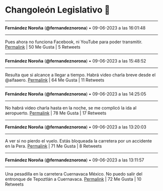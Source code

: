 # Changoleón Legislativo 🙈
*****
**Fernández Noroña** (**@fernandeznorona**) • 09-06-2023 a las 16:01:48
*****
Pues ahora no funciona Facebook, ni YouTube para poder transmitir.
[Permalink](https://twitter.com/fernandeznorona/status/1667321126521909248) | 50 Me Gusta | 5 Retweets
*****
**Fernández Noroña** (**@fernandeznorona**) • 09-06-2023 a las 15:48:52
*****
Resulta que si alcance a llegar a tiempo. Habrá video charla breve desde el @aifaaero.
[Permalink](https://twitter.com/fernandeznorona/status/1667317869544374273) | 64 Me Gusta | 11 Retweets
*****
**Fernández Noroña** (**@fernandeznorona**) • 09-06-2023 a las 14:25:05
*****
No habrá video charla hasta en la noche, se me complicó la ida al aeropuerto.
[Permalink](https://twitter.com/fernandeznorona/status/1667296786443280384) | 78 Me Gusta | 17 Retweets
*****
**Fernández Noroña** (**@fernandeznorona**) • 09-06-2023 a las 13:20:03
*****
A ver si no pierdo el vuelo. Estás bloqueada la carretera por un accidente en la Pera.
[Permalink](https://twitter.com/fernandeznorona/status/1667280420466044928) | 71 Me Gusta | 8 Retweets
*****
**Fernández Noroña** (**@fernandeznorona**) • 09-06-2023 a las 13:11:57
*****
Una pesadilla en la carretera Cuernavaca México. No puedo salir del entronque de Tepoztlán a Cuernavaca.
[Permalink](https://twitter.com/fernandeznorona/status/1667278380381732868) | 72 Me Gusta | 10 Retweets